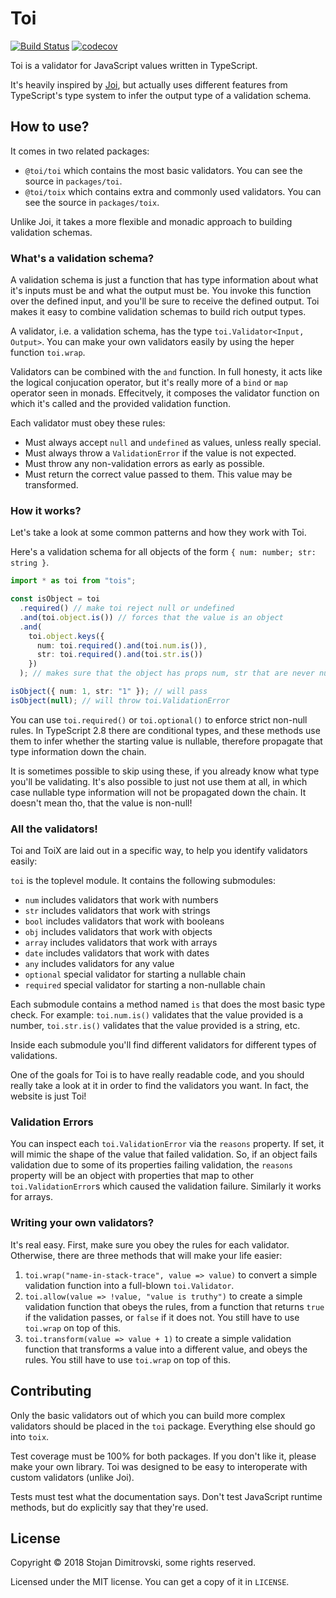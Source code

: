 # Toi

[![Build Status](https://travis-ci.org/hf/toi.svg?branch=master)](https://travis-ci.org/hf/toi) [![codecov](https://codecov.io/gh/hf/toi/branch/master/graph/badge.svg)](https://codecov.io/gh/hf/toi)

Toi is a validator for JavaScript values written in TypeScript.

It's heavily inspired by [Joi](https://github.com/hapijs/joi), but actually
uses different features from TypeScript's type system to infer the output type
of a validation schema.

## How to use?

It comes in two related packages:

- `@toi/toi` which contains the most basic validators. You can see the source in
  `packages/toi`.
- `@toi/toix` which contains extra and commonly used validators. You can see the
  source in `packages/toix`.

Unlike Joi, it takes a more flexible and monadic approach to building
validation schemas.

### What's a validation schema?

A validation schema is just a function that has type information about what
it's inputs must be and what the output must be. You invoke this function over
the defined input, and you'll be sure to receive the defined output. Toi makes
it easy to combine validation schemas to build rich output types.

A validator, i.e. a validation schema, has the type `toi.Validator<Input, Output>`. You can make your own validators easily by using the heper function
`toi.wrap`.

Validators can be combined with the `and` function. In full honesty, it acts
like the logical conjucation operator, but it's really more of a `bind` or
`map` operator seen in monads. Effecitvely, it composes the validator function
on which it's called and the provided validation function.

Each validator must obey these rules:

- Must always accept `null` and `undefined` as values, unless really special.
- Must always throw a `ValidationError` if the value is not expected.
- Must throw any non-validation errors as early as possible.
- Must return the correct value passed to them. This value may be transformed.

### How it works?

Let's take a look at some common patterns and how they work with Toi.

Here's a validation schema for all objects of the form `{ num: number; str: string }`.

```typescript
import * as toi from "tois";

const isObject = toi
  .required() // make toi reject null or undefined
  .and(toi.object.is()) // forces that the value is an object
  .and(
    toi.object.keys({
      num: toi.required().and(toi.num.is()),
      str: toi.required().and(toi.str.is())
    })
  ); // makes sure that the object has props num, str that are never null

isObject({ num: 1, str: "1" }); // will pass
isObject(null); // will throw toi.ValidationError
```

You can use `toi.required()` or `toi.optional()` to enforce strict non-null
rules. In TypeScript 2.8 there are conditional types, and these methods use
them to infer whether the starting value is nullable, therefore propagate that
type information down the chain.

It is sometimes possible to skip using these, if you already know what type
you'll be validating. It's also possible to just not use them at all, in which
case nullable type information will not be propagated down the chain. It
doesn't mean tho, that the value is non-null!

### All the validators!

Toi and ToiX are laid out in a specific way, to help you identify validators
easily:

`toi` is the toplevel module. It contains the following submodules:

- `num` includes validators that work with numbers
- `str` includes validators that work with strings
- `bool` includes validators that work with booleans
- `obj` includes validators that work with objects
- `array` includes validators that work with arrays
- `date` includes validators that work with dates
- `any` includes validators for any value
- `optional` special validator for starting a nullable chain
- `required` special validator for starting a non-nullable chain

Each submodule contains a method named `is` that does the most basic type
check. For example: `toi.num.is()` validates that the value provided is a
number, `toi.str.is()` validates that the value provided is a string, etc.

Inside each submodule you'll find different validators for different types of
validations.

One of the goals for Toi is to have really readable code, and you should really
take a look at it in order to find the validators you want. In fact, the
website is just Toi!

### Validation Errors

You can inspect each `toi.ValidationError` via the `reasons` property. If set,
it will mimic the shape of the value that failed validation. So, if an object
fails validation due to some of its properties failing validation, the
`reasons` property will be an object with properties that map to other
`toi.ValidationError`s which caused the validation failure. Similarly it works
for arrays.

### Writing your own validators?

It's real easy. First, make sure you obey the rules for each validator.
Otherwise, there are three methods that will make your life easier:

1.  `toi.wrap("name-in-stack-trace", value => value)` to convert a simple
    validation function into a full-blown `toi.Validator`.
2.  `toi.allow(value => !value, "value is truthy")` to create a simple
    validation function that obeys the rules, from a function that returns
    `true` if the validation passes, or `false` if it does not. You still have
    to use `toi.wrap` on top of this.
3.  `toi.transform(value => value + 1)` to create a simple validation function
    that transforms a value into a different value, and obeys the rules. You
    still have to use `toi.wrap` on top of this.

## Contributing

Only the basic validators out of which you can build more complex validators
should be placed in the `toi` package. Everything else should go into `toix`.

Test coverage must be 100% for both packages. If you don't like it, please make
your own library. Toi was designed to be easy to interoperate with custom
validators (unlike Joi).

Tests must test what the documentation says. Don't test JavaScript runtime
methods, but do explicitly say that they're used.

## License

Copyright &copy; 2018 Stojan Dimitrovski, some rights reserved.

Licensed under the MIT license. You can get a copy of it in `LICENSE`.
